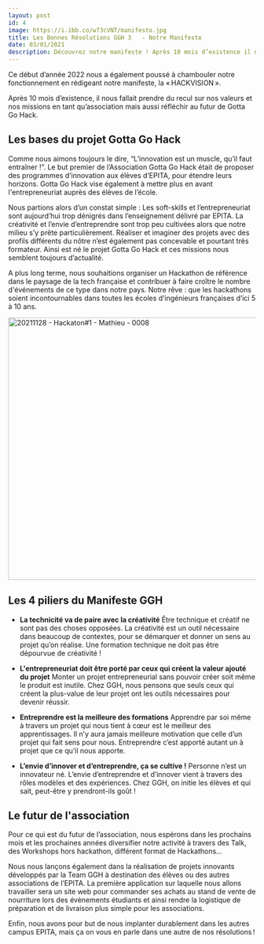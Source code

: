 ```yaml
---
layout: post
id: 4
image: https://i.ibb.co/w73cVNT/manifesto.jpg
title: Les Bonnes Résolutions GGH 3   - Notre Manifeste
date: 03/01/2021
description: Découvrez notre manifeste ! Après 10 mois d’existence il nous fallait prendre du recul sur nos valeurs et nos missions en tant qu’association mais aussi réfléchir au futur de Gotta Go Hack.
---
```


<hback>
<hcontent>
<p>
Ce début d’année 2022 nous a également poussé à chambouler notre fonctionnement en rédigeant notre manifeste, la « HACKVISION ». 

Après 10 mois d’existence, il nous fallait prendre du recul sur nos valeurs et nos missions en tant qu’association mais aussi réfléchir au futur de Gotta Go Hack. 


## Les bases du projet Gotta Go Hack
Comme nous aimons toujours le dire, “L’innovation est un muscle, qu’il faut entraîner !”. Le but premier de l’Association Gotta Go Hack était de proposer des programmes d’innovation aux élèves d’EPITA, pour étendre leurs horizons. Gotta Go Hack vise également à mettre plus en avant l'entrepreneuriat auprès des élèves de l’école.  

Nous partions alors d’un constat simple : Les soft-skills et l’entrepreneuriat sont aujourd’hui trop dénigrés dans l’enseignement délivré par EPITA. La créativité et l’envie d’entreprendre sont trop peu cultivées alors que notre milieu s’y prête particulièrement. Réaliser et imaginer des projets avec des profils différents du nôtre n’est également pas concevable et pourtant très formateur. Ainsi est né le projet Gotta Go Hack et ces missions nous semblent toujours d’actualité. 

A plus long terme, nous souhaitions organiser un Hackathon de référence dans le paysage de la tech française et contribuer à faire croître le nombre d'événements de ce type dans notre pays. Notre rêve : que les hackathons soient incontournables dans toutes les écoles d’ingénieurs françaises d’ici 5 à 10 ans. 


<a data-flickr-embed="true" href="https://www.flickr.com/photos/club-ephemere/51785842706/in/album-72177720295591573/" title="20211128 - Hackaton#1 - Mathieu - 0008"><img src="https://live.staticflickr.com/65535/51785842706_c63b3a3882_c.jpg" width="800" height="533" alt="20211128 - Hackaton#1 - Mathieu - 0008"></a>


## Les 4 piliers du Manifeste GGH
- **La technicité va de paire avec la créativité**
Être technique et créatif ne sont pas des choses opposées. La créativité est un outil nécessaire dans beaucoup de contextes, pour se démarquer et donner un sens au projet qu’on réalise. Une formation technique ne doit pas être dépourvue de créativité ! 


- **L'entrepreneuriat doit être porté par ceux qui créent la valeur ajouté du projet**
Monter un projet entrepreneurial sans pouvoir créer soit même le produit est inutile. Chez GGH, nous pensons que seuls ceux qui créent la plus-value de leur projet ont les outils nécessaires pour devenir réussir. 


- **Entreprendre est la meilleure des formations**
Apprendre par soi même à travers un projet qui nous tient à cœur est le meilleur des apprentissages. Il n’y aura jamais meilleure motivation que celle d’un projet qui fait sens pour nous. Entreprendre c’est apporté autant un à projet que ce qu’il nous apporte.


- **L’envie d’innover et d’entreprendre, ça se cultive !**
Personne n’est un innovateur né. L’envie d’entreprendre et d’innover vient à travers des rôles modèles et des expériences. Chez GGH, on initie les élèves et qui sait, peut-être y prendront-ils goût ! 

## Le futur de l'association

Pour ce qui est du futur de l’association, nous espérons dans les prochains mois et les prochaines années diversifier notre activité à travers des Talk, des Workshops hors hackathon, différent format de Hackathons… 

Nous nous lançons également dans la réalisation de projets innovants développés par la Team GGH à destination des élèves ou des autres associations de l’EPITA. La première application sur laquelle nous allons travailler sera un site web pour commander ses achats au stand de vente de nourriture lors des évènements étudiants et ainsi rendre la logistique de préparation et de livraison plus simple pour les associations. 

Enfin, nous avons pour but de nous implanter durablement dans les autres campus EPITA, mais ça on vous en parle dans une autre de nos résolutions ! 


</hcontent>
</hback>